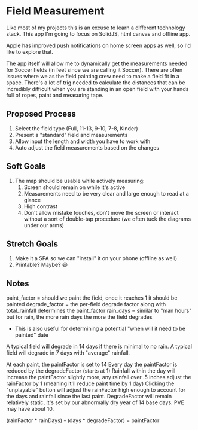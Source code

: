 # Field Measurement

Like most of my projects this is an excuse to learn a different technology stack. This app I'm going to focus on SolidJS, html canvas and offline app.

Apple has improved push notifications on home screen apps as well, so I'd like to explore that.

The app itself will allow me to dynamically get the measurements needed for Soccer fields (in feet since we are calling it Soccer). There are often issues where we as the field painting crew need to make a field fit in a space. There's a lot of trig needed to calculate the distances that can be incredibly difficult when you are standing in an open field with your hands full of ropes, paint and measuring tape.

## Proposed Process

1. Select the field type (Full, 11-13, 9-10, 7-8, Kinder)
2. Present a "standard" field and measurements
3. Allow input the length and width you have to work with
4. Auto adjust the field measurements based on the changes

## Soft Goals

1. The map should be usable while actively measuring:
   1. Screen should remain on while it's active
   2. Measurements need to be very clear and large enough to read at a glance
   3. High contrast
   4. Don't allow mistake touches, don't move the screen or interact without a sort of double-tap procedure (we often tuck the diagrams under our arms)

## Stretch Goals

1. Make it a SPA so we can "install" it on your phone (offline as well)
2. Printable? Maybe? 😃

## Notes

paint_factor = should we paint the field, once it reaches 1 it should be painted
degrade_factor = the per-field degrade factor along with total_rainfall determines the paint_factor
rain_days = similar to "man hours" but for rain, the more rain days the more the field degrades

- This is also useful for determining a potential "when will it need to be painted" date

A typical field will degrade in 14 days if there is minimal to no rain.
A typical field will degrade in 7 days with "average" rainfall.

At each paint, the paintFactor is set to 14
Every day the paintFactor is reduced by the degradeFactor (starts at 1)
Rainfall within the day will increase the paintFactor slightly more, any rainfall over .5 inches adjust the rainFactor by 1 (meaning it'll reduce paint time by 1 day)
Clicking the "unplayable" button will adjust the rainFactor high enough to account for the days and rainfall since the last paint.
DegradeFactor will remain relatively static, it's set by our abnormally dry year of 14 base days. PVE may have about 10.

(rainFactor \* rainDays) - (days \* degradeFactor) = paintFactor
